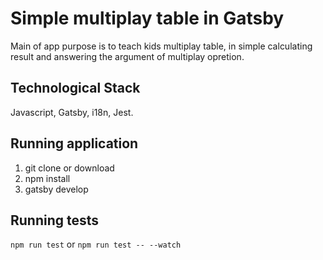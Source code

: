 # Simple multiplay table in Gatsby

Main of app purpose is to teach kids multiplay table, in simple calculating result and answering the argument of multiplay opretion.

## Technological Stack

Javascript, Gatsby, i18n, Jest.

## Running application

1. git clone or download
2. npm install
3. gatsby develop

## Running tests

`npm run test` or `npm run test -- --watch`
